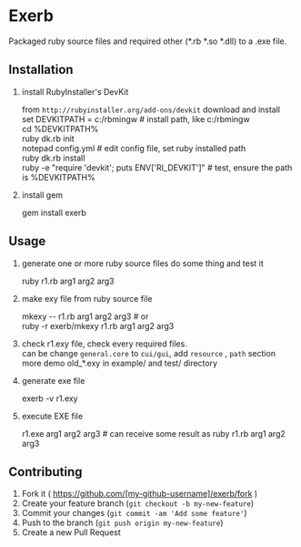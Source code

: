 # Exerb

Packaged ruby source files and required other (*.rb *.so *.dll) to a .exe file.

## Installation


1. install RubyInstaller's DevKit

    from `http://rubyinstaller.org/add-ons/devkit` download and install  
    set DEVKITPATH = c:/rbmingw  # install path, like c:/rbmingw  
    cd %DEVKITPATH%      
    ruby dk.rb init  
    notepad config.yml  # edit config file,  set ruby installed path  
    ruby dk.rb install  
    ruby -e "require 'devkit'; puts ENV['RI_DEVKIT']" # test, ensure the path is %DEVKITPATH%  

2. install gem

    gem install exerb

## Usage

1. generate one or more ruby source files do some thing and test it

    ruby r1.rb arg1 arg2 arg3

2. make exy file from ruby source file

    mkexy -- r1.rb arg1 arg2 arg3  # or  
    ruby -r exerb/mkexy r1.rb arg1 arg2 arg3

3. check r1.exy file, check every required files.  
   can be change `general.core` to `cui/gui`, add `resource` , `path` section  
   more demo old_*.exy in example/ and test/ directory
   
4. generate exe file

    exerb -v r1.exy

5. execute EXE file

    r1.exe arg1 arg2 arg3  # can receive some result as ruby r1.rb arg1 arg2 arg3

## Contributing

1. Fork it ( https://github.com/[my-github-username]/exerb/fork )
2. Create your feature branch (`git checkout -b my-new-feature`)
3. Commit your changes (`git commit -am 'Add some feature'`)
4. Push to the branch (`git push origin my-new-feature`)
5. Create a new Pull Request
